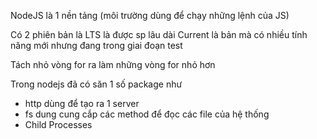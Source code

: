 <!-- Bài 1 -->
NodeJS là 1 nền tảng (môi trường dùng để chạy những lệnh của JS)

Có 2 phiên bản là LTS là được sp lâu dài
Current là bản mà có nhiều tính năng mới nhưng đang trong giai đoạn test


<!-- reduce() la 1 ham dung de tinh tong -->


<!-- Cách xử lý khi gặp vòng for có số lượng lớn -->
Tách nhỏ vòng for ra làm những vòng for nhỏ hơn

<!-- Những lưu ý  -->
Trong nodejs đã có săn 1 số package như
+ http dùng để tạo ra 1 server
+ fs dung cung cắp các method để đọc các file của hệ thống
+ Child Processes  

<!-- File có đuôi .bat là nơi lưu trữ các câu lệnh cmd , nó sẽ chạy các lệnh khi nhấn vào nó -->